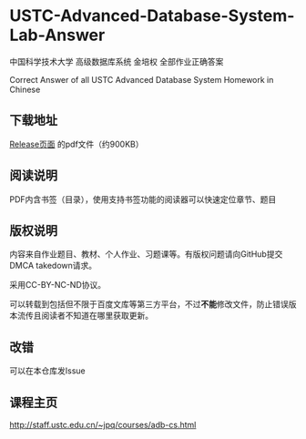 # USTC-Advanced-Database-System-Lab-Answer

中国科学技术大学 高级数据库系统 金培权 全部作业正确答案

Correct Answer of all USTC Advanced Database System Homework in Chinese

## 下载地址
[Release页面](https://github.com/1970633640/USTC-Advanced-Database-System-Lab-Answer/releases/latest) 的pdf文件（约900KB）

## 阅读说明
PDF内含书签（目录），使用支持书签功能的阅读器可以快速定位章节、题目

## 版权说明
内容来自作业题目、教材、个人作业、习题课等。有版权问题请向GitHub提交DMCA takedown请求。

采用CC-BY-NC-ND协议。

可以转载到包括但不限于百度文库等第三方平台，不过**不能**修改文件，防止错误版本流传且阅读者不知道在哪里获取更新。

## 改错
可以在本仓库发Issue

## 课程主页
http://staff.ustc.edu.cn/~jpq/courses/adb-cs.html
